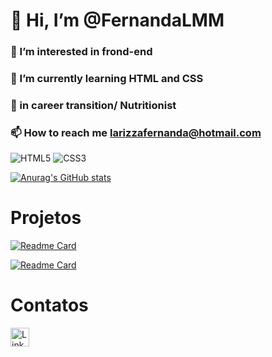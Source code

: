 # 👋 Hi, I’m @FernandaLMM

### 👀 I’m interested in frond-end 

### 🌱 I’m currently learning HTML and CSS

### 💞️ in career transition/ Nutritionist

### 📫 How to reach me larizzafernanda@hotmail.com

![HTML5](https://img.shields.io/badge/HTML5-E34F26?style=for-the-badge&logo=html5&logoColor=white)
![CSS3](https://img.shields.io/badge/CSS3-1572B6?style=for-the-badge&logo=css3&logoColor=white)

<!---
FernandaLMM/FernandaLMM is a ✨ special ✨ repository because its `README.md` (this file) appears on your GitHub profile.
You can click the Preview link to take a look at your changes.
--->
[![Anurag's GitHub stats](https://github-readme-stats.vercel.app/api?username=FernandaLMM)](https://github.com/anuraghazra/github-readme-stats)


# Projetos 

[![Readme Card](https://github-readme-stats.vercel.app/api/pin/?username=FernandaLMM&repo=FernandaLMM.github.io)](https://github.com/anuraghazra/github-readme-stats)

[![Readme Card](https://github-readme-stats.vercel.app/api/pin/?username=FernandaLMM&repo=Certificard)](https://github.com/anuraghazra/github-readme-stats)

# Contatos

[<img src='https://img.shields.io/badge/LinkedIn-0077B5?style=for-the-badge&logo=linkedin&logoColor=white' alt= 'Linkedin' height='30'>](linkedin.com/in/fernanda-larizza-m-moraes-a33964b0/)
